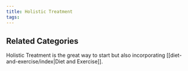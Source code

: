 ```yaml
---
title: Holistic Treatment
tags:
---
```

## Related Categories
Holistic Treatment is the great way to start but also incorporating  [[diet-and-exercise/index|Diet and Exercise]].